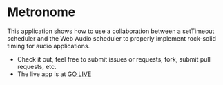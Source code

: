 # Metronome
This application shows how to use a collaboration between a setTimeout scheduler and the Web Audio scheduler to properly implement rock-solid timing for audio applications.

* Check it out, feel free to submit issues or requests, fork, submit pull requests, etc.
* The live app is at [GO LIVE](https://adarsh1997shah.github.io/Metronome)